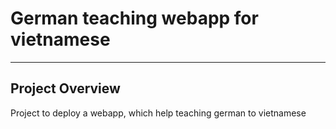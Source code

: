  # German teaching  webapp for vietnamese
---
## Project Overview
Project to deploy a webapp, which help teaching german to vietnamese